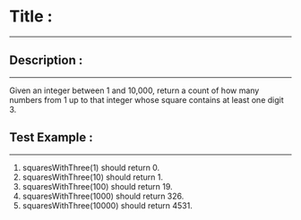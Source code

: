 # Title : 
---

## Description :
---
Given an integer between 1 and 10,000, return a count of how many numbers from 1 up to that integer whose square contains at least one digit 3.

## Test Example :
---
1. squaresWithThree(1) should return 0.
2. squaresWithThree(10) should return 1.
3. squaresWithThree(100) should return 19.
4. squaresWithThree(1000) should return 326.
5. squaresWithThree(10000) should return 4531.
